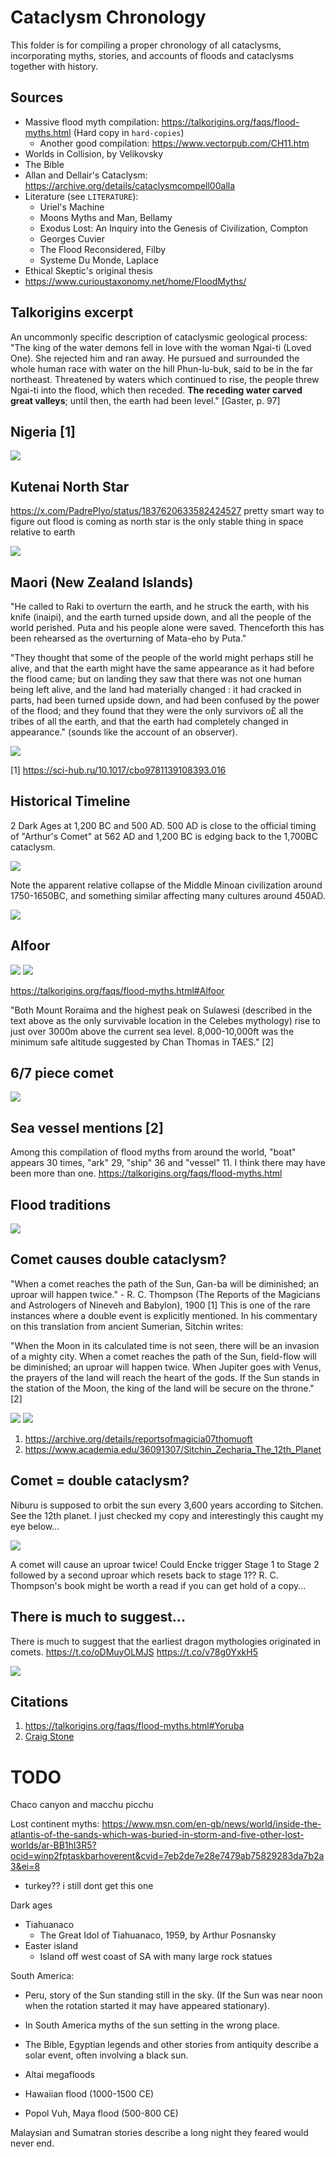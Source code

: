 # Cataclysm Chronology

This folder is for compiling a proper chronology of all cataclysms, incorporating myths, stories, and accounts of floods and cataclysms together with history.

## Sources

- Massive flood myth compilation: https://talkorigins.org/faqs/flood-myths.html (Hard copy in `hard-copies`)
	- Another good compilation: https://www.vectorpub.com/CH11.htm
- Worlds in Collision, by Velikovsky
- The Bible
- Allan and Dellair's Cataclysm: https://archive.org/details/cataclysmcompell00alla
- Literature (see `LITERATURE`):
	- Uriel's Machine
	- Moons Myths and Man, Bellamy
	- Exodus Lost: An Inquiry into the Genesis of Civilization, Compton
	- Georges Cuvier
	- The Flood Reconsidered, Filby
	- Systeme Du Monde, Laplace
- Ethical Skeptic's original thesis
- https://www.curioustaxonomy.net/home/FloodMyths/

## Talkorigins excerpt

An uncommonly specific description of cataclysmic geological process: "The king of the water demons fell in love with the woman Ngai-ti (Loved One). She rejected him and ran away. He pursued and surrounded the whole human race with water on the hill Phun-lu-buk, said to be in the far northeast. Threatened by waters which continued to rise, the people threw Ngai-ti into the flood, which then receded. **The receding water carved great valleys**; until then, the earth had been level." [Gaster, p. 97]

## Nigeria [1]

![](img/nigeria-myths.jpg)

## Kutenai North Star

https://x.com/PadrePlyo/status/1837620633582424527 pretty smart way to figure out flood is coming as north star is the only stable thing in space relative to earth

![](img/kutenai.jpg)

## Maori (New Zealand Islands)

"He called to Raki to overturn the earth, and he struck the earth, with his knife (inaipi), and the earth turned upside down, and all the people of the world perished. Puta and his people alone were saved. Thenceforth this has been rehearsed as the overturning of Mata-eho by Puta."

"They thought that some of the people of the world might perhaps still he alive, and that the earth might have the same appearance as it had before the flood came; but on landing they saw that there was not one human being left alive, and the land had materially changed : it had cracked in parts, had been turned upside down, and had been confused by the power of the flood; and they found that they were the only survivors o£ all the tribes of all the earth, and that the earth had completely changed in appearance." (sounds like the account of an observer).

![](img/maori.jpg)

[1] https://sci-hub.ru/10.1017/cbo9781139108393.016

## Historical Timeline

2 Dark Ages at 1,200 BC and 500 AD. 500 AD is close to the official timing of "Arthur's Comet" at 562 AD and 1,200 BC is edging back to the 1,700BC cataclysm.

![](img/history-mega.jpg)

Note the apparent relative collapse of the Middle Minoan civilization around 1750-1650BC, and something similar affecting many cultures around 450AD.

![](img/histomap-big.jpg)

## Alfoor

![](img/alfoor1.jpg)
![](img/alfoor2.jpg)

https://talkorigins.org/faqs/flood-myths.html#Alfoor

"Both Mount Roraima and the highest peak on Sulawesi (described in the text above as the only survivable location in the Celebes mythology) rise to just over 3000m above the current sea level. 8,000-10,000ft was the minimum safe altitude suggested by Chan Thomas in TAES." [2]

## 6/7 piece comet

![](img/sixseven.jpg)

## Sea vessel mentions [2]

Among this compilation of flood myths from around the world, "boat" appears 30 times, "ark" 29, "ship" 36 and "vessel" 11. I think there may have been more than one.
https://talkorigins.org/faqs/flood-myths.html

## Flood traditions

![](img/flood-traditions.jpg)

## Comet causes double cataclysm?

"When a comet reaches the path of the Sun, Gan-ba will be diminished; an uproar will happen twice." - R. C. Thompson (The Reports of the Magicians and Astrologers of Nineveh and Babylon), 1900 [1] This is one of the rare instances where a double event is explicitly mentioned. In his commentary on this translation from ancient Sumerian, Sitchin writes:

"When the Moon in its calculated time is not seen, there will be an invasion of a mighty city. When a comet reaches the path of the Sun, field-flow will be diminished; an uproar will happen twice. When Jupiter goes with Venus, the prayers of the land will reach the heart of the gods. If the Sun stands in the station of the Moon, the king of the land will be secure on the throne." [2]

![](img/double-cat1.jpg)
![](img/double-cat2.jpg)

1. https://archive.org/details/reportsofmagicia07thomuoft
2. https://www.academia.edu/36091307/Sitchin_Zecharia_The_12th_Planet

## Comet = double cataclysm?

Niburu is supposed to orbit the sun every 3,600 years according to Sitchen. See the 12th planet. I just checked my copy and interestingly this caught my eye below...

![](img/comet-double.jpg)

A comet will cause an uproar twice! Could Encke trigger Stage 1 to Stage 2 followed by a second uproar which resets back to stage 1?? R. C. Thompson's book might be worth a read if you can get hold of a copy...

## There is much to suggest...

There is much to suggest that the earliest dragon mythologies originated in comets. https://t.co/oDMuyOLMJS https://t.co/v78g0YxkH5

![](img/1803464558289293444-GQcvevZXwAMpWuc.png)

## Citations

1. https://talkorigins.org/faqs/flood-myths.html#Yoruba
2. [Craig Stone](https://nobulart.com)

# TODO

Chaco canyon and macchu picchu

Lost continent myths: https://www.msn.com/en-gb/news/world/inside-the-atlantis-of-the-sands-which-was-buried-in-storm-and-five-other-lost-worlds/ar-BB1hI3R5?ocid=winp2fptaskbarhoverent&cvid=7eb2de7e28e7479ab75829283da7b2a3&ei=8

- turkey?? i still dont get this one

Dark ages

- Tiahuanaco
	- The Great Idol of Tiahuanaco, 1959, by Arthur Posnansky
- Easter island
	- Island off west coast of SA with many large rock statues

South America:
- Peru, story of the Sun standing still in the sky. (If the Sun was near noon when the rotation started it may have appeared stationary).
- In South America myths of the sun setting in the wrong place.

- The Bible, Egyptian legends and other stories from antiquity describe a solar event, often involving a black sun.
- Altai megafloods
- Hawaiian flood (1000-1500 CE)
- Popol Vuh, Maya flood (500-800 CE)

Malaysian and Sumatran stories describe a long night they feared would never end.
